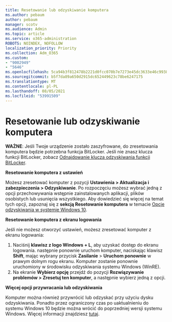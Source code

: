 ```yaml
---
title: Resetowanie lub odzyskiwanie komputera
ms.author: pebaum
author: pebaum
manager: scotv
ms.audience: Admin
ms.topic: article
ms.service: o365-administration
ROBOTS: NOINDEX, NOFOLLOW
localization_priority: Priority
ms.collection: Adm_O365
ms.custom:
- "9002949"
- "5646"
ms.openlocfilehash: 5ca94b3f812478b2221d0fcc070b7e7273e45dc3633e46c99384a270a624015e
ms.sourcegitcommit: b5f7da89a650d2915dc652449623c78be6247175
ms.translationtype: MT
ms.contentlocale: pl-PL
ms.lasthandoff: 08/05/2021
ms.locfileid: "53991509"
---
```

# <a name="reset-or-recover-your-pc"></a>Resetowanie lub odzyskiwanie komputera

**WAŻNE**: Jeśli Twoje urządzenie zostało zaszyfrowane, do zresetowania komputera będzie potrzebna funkcja BitLocker. Jeśli nie znasz klucza funkcji BitLocker, zobacz [Odnajdowanie klucza odzyskiwania funkcji BitLocker](https://support.microsoft.com/help/4026181/windows-10-find-my-bitlocker-recovery-key).

**Resetowanie komputera z ustawień**

Możesz zresetować komputer z pozycji **Ustawienia > Aktualizacja i zabezpieczenia > Odzyskiwanie**. Po rozpoczęciu możesz wybrać jedną z opcji przechowywania wstępnie zainstalowanych aplikacji, plików osobistych lub usunięcia wszystkiego. Aby dowiedzieć się więcej na temat tych opcji, zapoznaj się z **sekcją Resetowanie komputera** w temacie [Opcje odzyskiwania w systemie Windows 10](https://support.microsoft.com/help/12415/windows-10-recovery-options).

**Resetowanie komputera z ekranu logowania**

Jeśli nie możesz otworzyć ustawień, możesz zresetować komputer z ekranu logowania:

1. Naciśnij **klawisz z logo Windows + L**, aby uzyskać dostęp do ekranu logowania. następnie ponownie uruchom komputer, naciskając klawisz **Shift**, mając wybrany przycisk **Zasilanie** > **Uruchom ponownie** w prawym dolnym rogu ekranu. Komputer zostanie ponownie uruchomiony w środowisku odzyskiwania systemu Windows (WinRE).
2. Na ekranie **Wybierz opcję** przejdź do pozycji **Rozwiązywanie problemów > Zresetuj ten komputer**, a następnie wybierz jedną z opcji.

**Więcej opcji przywracania lub odzyskiwania**

Komputer można również przywrócić lub odzyskać przy użyciu dysku odzyskiwania. Ponadto przez ograniczony czas po uaktualnieniu do systemu Windows 10 będzie można wrócić do poprzedniej wersji systemu Windows. Więcej informacji znajdziesz [tutaj](https://support.microsoft.com/help/12415/windows-10-recovery-options).
